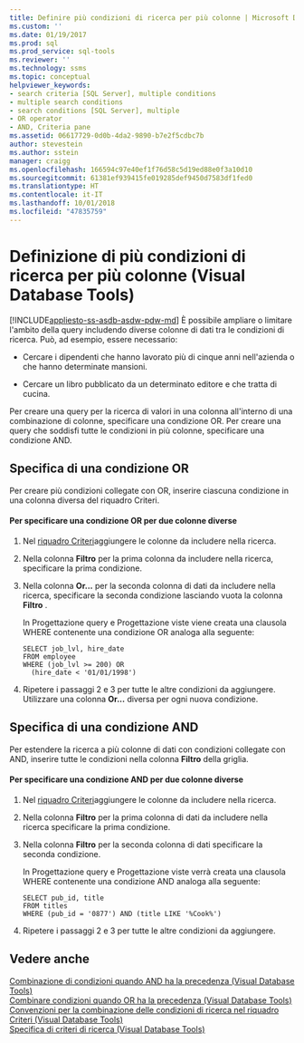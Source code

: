 ```yaml
---
title: Definire più condizioni di ricerca per più colonne | Microsoft Docs
ms.custom: ''
ms.date: 01/19/2017
ms.prod: sql
ms.prod_service: sql-tools
ms.reviewer: ''
ms.technology: ssms
ms.topic: conceptual
helpviewer_keywords:
- search criteria [SQL Server], multiple conditions
- multiple search conditions
- search conditions [SQL Server], multiple
- OR operator
- AND, Criteria pane
ms.assetid: 06617729-0d0b-4da2-9890-b7e2f5cdbc7b
author: stevestein
ms.author: sstein
manager: craigg
ms.openlocfilehash: 166594c97e40ef1f76d58c5d19ed88e0f3a10d10
ms.sourcegitcommit: 61381ef939415fe019285def9450d7583df1fed0
ms.translationtype: HT
ms.contentlocale: it-IT
ms.lasthandoff: 10/01/2018
ms.locfileid: "47835759"
---
```

# <a name="specify-multiple-search-conditions-for-multiple-columns-visual-database-tools"></a>Definizione di più condizioni di ricerca per più colonne (Visual Database Tools)
[!INCLUDE[appliesto-ss-asdb-asdw-pdw-md](../../includes/appliesto-ss-asdb-asdw-pdw-md.md)]
È possibile ampliare o limitare l'ambito della query includendo diverse colonne di dati tra le condizioni di ricerca. Può, ad esempio, essere necessario:  
  
-   Cercare i dipendenti che hanno lavorato più di cinque anni nell'azienda o che hanno determinate mansioni.  
  
-   Cercare un libro pubblicato da un determinato editore e che tratta di cucina.  
  
Per creare una query per la ricerca di valori in una colonna all'interno di una combinazione di colonne, specificare una condizione OR. Per creare una query che soddisfi tutte le condizioni in più colonne, specificare una condizione AND.  
  
## <a name="specifying-an-or-condition"></a>Specifica di una condizione OR  
Per creare più condizioni collegate con OR, inserire ciascuna condizione in una colonna diversa del riquadro Criteri.  
  
#### <a name="to-specify-an-or-condition-for-two-different-columns"></a>Per specificare una condizione OR per due colonne diverse  
  
1.  Nel [riquadro Criteri](../../ssms/visual-db-tools/criteria-pane-visual-database-tools.md)aggiungere le colonne da includere nella ricerca.  
  
2.  Nella colonna **Filtro** per la prima colonna da includere nella ricerca, specificare la prima condizione.  
  
3.  Nella colonna **Or...** per la seconda colonna di dati da includere nella ricerca, specificare la seconda condizione lasciando vuota la colonna **Filtro** .  
  
    In Progettazione query e Progettazione viste viene creata una clausola WHERE contenente una condizione OR analoga alla seguente:  
  
    ```  
    SELECT job_lvl, hire_date  
    FROM employee  
    WHERE (job_lvl >= 200) OR   
      (hire_date < '01/01/1998')  
    ```  
  
4.  Ripetere i passaggi 2 e 3 per tutte le altre condizioni da aggiungere. Utilizzare una colonna **Or...** diversa per ogni nuova condizione.  
  
## <a name="specifying-an-and-condition"></a>Specifica di una condizione AND  
Per estendere la ricerca a più colonne di dati con condizioni collegate con AND, inserire tutte le condizioni nella colonna **Filtro** della griglia.  
  
#### <a name="to-specify-an-and-condition-for-two-different-columns"></a>Per specificare una condizione AND per due colonne diverse  
  
1.  Nel [riquadro Criteri](../../ssms/visual-db-tools/criteria-pane-visual-database-tools.md)aggiungere le colonne da includere nella ricerca.  
  
2.  Nella colonna **Filtro** per la prima colonna di dati da includere nella ricerca specificare la prima condizione.  
  
3.  Nella colonna **Filtro** per la seconda colonna di dati specificare la seconda condizione.  
  
    In Progettazione query e Progettazione viste verrà creata una clausola WHERE contenente una condizione AND analoga alla seguente:  
  
    ```  
    SELECT pub_id, title  
    FROM titles  
    WHERE (pub_id = '0877') AND (title LIKE '%Cook%')  
    ```  
  
4.  Ripetere i passaggi 2 e 3 per tutte le altre condizioni da aggiungere.  
  
## <a name="see-also"></a>Vedere anche  
[Combinazione di condizioni quando AND ha la precedenza (Visual Database Tools)](../../ssms/visual-db-tools/combine-conditions-when-and-has-precedence-visual-database-tools.md)  
[Combinare condizioni quando OR ha la precedenza (Visual Database Tools)](../../ssms/visual-db-tools/combine-conditions-when-or-has-precedence-visual-database-tools.md)  
[Convenzioni per la combinazione delle condizioni di ricerca nel riquadro Criteri (Visual Database Tools)](../../ssms/visual-db-tools/conventions-combine-search-conditions-in-criteria-pane-visual-db-tools.md)  
[Specifica di criteri di ricerca (Visual Database Tools)](../../ssms/visual-db-tools/specify-search-criteria-visual-database-tools.md)  
  
